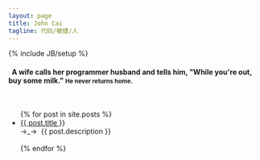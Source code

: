 ```yaml
---
layout: page
title: John Cai
tagline: 代码/敏捷/人
---
```

{% include JB/setup %}   

<h4> &nbsp; A wife calls her programmer husband and tells him, "While you're out, buy some milk." <small> He never returns home. </small></h4>

<br/>
<ul class="posts">
  {% for post in site.posts %}
    <li>    	
    	<a href="{{ BASE_PATH }}{{ post.url }}">{{ post.title }}</a>    
    	<div> →_→ &nbsp;{{ post.description }} </div>
    	<br/>
    </li>
  {% endfor %}
</ul>
